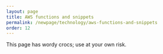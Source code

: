 ```yaml
---
layout: page
title: AWS functions and snippets
permalink: /newpage/technology/aws-functions-and-snippets
order: 12
---
```


This page has wordy crocs; use at your own risk.


```bash

```


```bash

```
